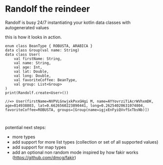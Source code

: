# Randolf the reindeer
Randolf is busy 24/7 instantiating your kotlin data classes with autogenerated values

this is how it looks in action.
```
enum class BeanType { ROBUSTA, ARABICA }
data class Group(val name: String)
data class User(
    val firstName: String,
    val name: String,
    val age: Int,
    val lat: Double,
    val long: Double,
    val favoriteCoffee: BeanType,
    val group: List<Group>
)
print(Randolf.create<User>())
        
//=> User(firstName=NVPVLGnwjxkPxxGHgi M, name=AYYovrziTiAcrWVhxmDK, age=814938803, lat=0.6626560223890441, long=0.26254020631074804, favoriteCoffee=ROBUSTA, groups=[Group(name=igjxEnFyiQVvfSxTbsNb)])



```

potential next steps: 
* more types
* add support for more list types (collection or set of all supported values)
* add support for map types
* add an optional non random mode inspired by how fakir works (https://github.com/dmcg/fakir)
